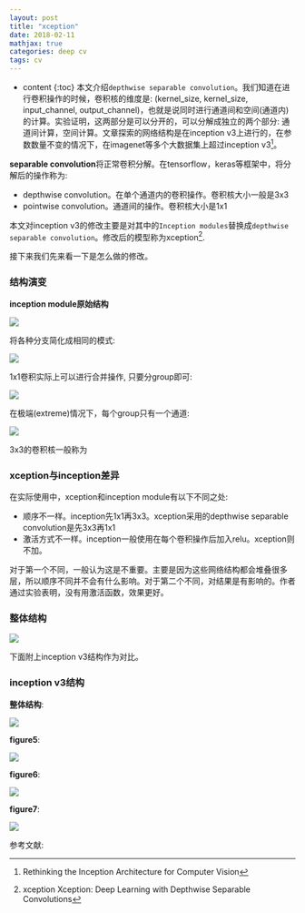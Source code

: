 ```yaml
---
layout: post
title: "xception"
date: 2018-02-11
mathjax: true
categories: deep cv
tags: cv
---
```

* content
{:toc}
本文介绍`depthwise separable convolution`。我们知道在进行卷积操作的时候，卷积核的维度是: (kernel_size, kernel_size, input_channel, output_channel)，也就是说同时进行通道间和空间(通道内)的计算。实验证明，这两部分是可以分开的，可以分解成独立的两个部分: 通道间计算，空间计算。文章探索的网络结构是在inception v3上进行的，在参数数量不变的情况下，在imagenet等多个大数据集上超过inception v3[^inception_v3]。





**separable convolution**将正常卷积分解。在tensorflow，keras等框架中，将分解后的操作称为:

* depthwise convolution。在单个通道内的卷积操作。卷积核大小一般是3x3
* pointwise convolution。通道间的操作。卷积核大小是1x1

本文对inception v3的修改主要是对其中的`Inception modules`替换成`depthwise separable convolution`。修改后的模型称为xception[^xception]. 

接下来我们先来看一下是怎么做的修改。



### 结构演变

**inception module原始结构**

![](http://vsooda.github.io/assets/xception/inception_orig.png)

将各种分支简化成相同的模式:

![](http://vsooda.github.io/assets/xception/inception_simple.png)

1x1卷积实际上可以进行合并操作, 只要分group即可:

![](http://vsooda.github.io/assets/xception/inception_concat.png)

在极端(extreme)情况下，每个group只有一个通道:

![](http://vsooda.github.io/assets/xception/inception_extreme.png)



3x3的卷积核一般称为



### xception与inception差异



在实际使用中，xception和inception module有以下不同之处:

* 顺序不一样。inception先1x1再3x3。xception采用的depthwise separable convolution是先3x3再1x1
* 激活方式不一样。inception一般使用在每个卷积操作后加入relu。xception则不加。

对于第一个不同，一般认为这是不重要。主要是因为这些网络结构都会堆叠很多层，所以顺序不同并不会有什么影响。对于第二个不同，对结果是有影响的。作者通过实验表明，没有用激活函数，效果更好。



### 整体结构

![](http://vsooda.github.io/assets/xception/framework.png)

下面附上inception v3结构作为对比。

### inception v3结构

**整体结构**:

![](http://vsooda.github.io/assets/xception/inception_v3.png)

**figure5**:

![](http://vsooda.github.io/assets/xception/inception_figure5.png)

**figure6**:

![](http://vsooda.github.io/assets/xception/inception_figure6.png)

**figure7**:

![](http://vsooda.github.io/assets/xception/inception_figure7.png)



参考文献:

[^xception]: xception Xception: Deep Learning with Depthwise Separable Convolutions
[^inception_v3]: Rethinking the Inception Architecture for Computer Vision